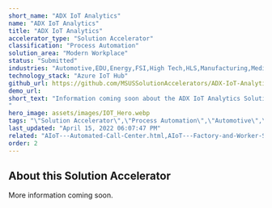 ```yaml
---
short_name: "ADX IoT Analytics"
name: "ADX IoT Analytics"
title: "ADX IoT Analytics"
accelerator_type: "Solution Accelerator"
classification: "Process Automation"
solution_area: "Modern Workplace"
status: "Submitted"
industries: "Automotive,EDU,Energy,FSI,High Tech,HLS,Manufacturing,Media and Entertainment,Professional Services,Retail,SLG,Horizontal"
technology_stack: "Azure IoT Hub"
github_url: https://github.com/MSUSSolutionAccelerators/ADX-IoT-Analytics-Solution-Accelerator
demo_url: 
short_text: "Information coming soon about the ADX IoT Analytics Solution Accelerator
"
hero_image: assets/images/IOT_Hero.webp
tags: "\"Solution Accelerator\",\"Process Automation\",\"Automotive\",\"EDU\",\"Energy\",\"FSI\",\"High Tech\",\"HLS\",\"Manufacturing\",\"Media and Entertainment\",\"Professional Services\",\"Retail\",\"SLG\",\"Horizontal\",\"Azure IoT Hub\""
last_updated: "April 15, 2022 06:07:47 PM"
related: "AIoT---Automated-Call-Center.html,AIoT---Factory-and-Worker-Safety.html,AIoT---Predictive-Maintenance.html,AIoT---Automated-Quality-Inspection.html,AIoT---Inventory-Lifecycle-Management.html"
order: 2
---
```

## About this Solution Accelerator

More information coming soon.
